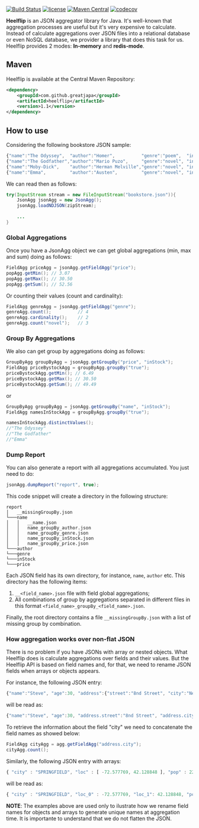 [![Build Status](https://travis-ci.org/greatjapa/heelflip.svg?branch=master)](https://travis-ci.org/greatjapa/heelflip)
[![license](https://img.shields.io/github/license/mashape/apistatus.svg?maxAge=2592000)](https://github.com/greatjapa/heelflip/blob/master/LICENCE)
[![Maven Central](https://maven-badges.herokuapp.com/maven-central/com.github.greatjapa/heelflip/badge.svg)](https://maven-badges.herokuapp.com/maven-central/com.github.greatjapa/heelflip)
[![codecov](https://codecov.io/gh/greatjapa/heelflip/branch/master/graph/badge.svg)](https://codecov.io/gh/greatjapa/heelflip)

**Heelflip** is an JSON aggregator library for Java. It's well-known that aggregation processes are useful but it's very expensive to calculate. Instead of calculate aggregations over JSON files into a relational database or even NoSQL database, we provider a library that does this task for us. Heelflip provides 2 modes: **In-memory** and **redis-mode**.

## Maven
Heelflip is available at the Central Maven Repository:

```xml
<dependency>
    <groupId>com.github.greatjapa</groupId>
    <artifactId>heelflip</artifactId>
    <version>1.1</version>
</dependency>
```

## How to use
Considering the following bookstore JSON sample:
```javascript
{"name":"The Odyssey",  "author":"Homer",          "genre":"poem",  "inStock":true, "price":12.50}
{"name":"The Godfather","author":"Mario Puzo",     "genre":"novel", "inStock":true, "price":6.49 }
{"name":"Moby-Dick",    "author":"Herman Melville","genre":"novel", "inStock":false,"price":3.07 }
{"name":"Emma",         "author":"Austen",         "genre":"novel", "inStock":true, "price":30.50}
```
We can read then as follows:
```java
try(InputStream stream = new FileInputStream("bookstore.json")){
    JsonAgg jsonAgg = new JsonAgg();
    jsonAgg.loadNDJSON(zipStream);
    
    ...
}
```
### Global Aggregations

Once you have a JsonAgg object we can get global aggregations (min, max and sum) doing as follows:
```java
FieldAgg priceAgg = jsonAgg.getFieldAgg("price");
popAgg.getMin(); // 3.07
popAgg.getMax(); // 30.50
popAgg.getSum(); // 52.56
```
Or counting their values (count and cardinality):
```java
FieldAgg genreAgg = jsonAgg.getFieldAgg("genre");
genreAgg.count();          // 4
genreAgg.cardinality();    // 2
genreAgg.count("novel");   // 3
```
### Group By Aggregations

We also can get group by aggregations doing as follows:
```java
GroupByAgg groupByAgg = jsonAgg.getGroupBy("price", "inStock");
FieldAgg priceBystockAgg = groupByAgg.groupBy("true");
priceBystockAgg.getMin(); // 6.49
priceBystockAgg.getMax(); // 30.50
priceBystockAgg.getSum(); // 49.49
```
or
```java
GroupByAgg groupByAgg = jsonAgg.getGroupBy("name", "inStock");
FieldAgg namesInStockAgg = groupByAgg.groupBy("true");

namesInStockAgg.distinctValues(); 
//"The Odyssey"
//"The Godfather"
//"Emma"
```
### Dump Report
You can also generate a report with all aggregations accumulated. You just need to do:
```java
jsonAgg.dumpReport("report", true);
```
This code snippet will create a directory in the following structure:
```
report
│   __missingGroupBy.json
└───name
│   │   __name.json
│   │   name_groupBy_author.json
│   │   name_groupBy_genre.json
│   │   name_groupBy_inStock.json
│   │   name_groupBy_price.json
└───author
└───genre
└───inStock
└───price
```
Each JSON field has its own directory, for instance, `name`, `author` etc. This directory has the following items:
1. `__<field_name>.json` file with field global aggregations;
2. All combinations of group by aggregations separated in different files in this format `<field_name>_groupBy_<field_name>.json`.

Finally, the root directory contains a file `__missingGroupBy.json` with a list of missing group by combination.

### How aggregation works over non-flat JSON
There is no problem if you have JSONs with array or nested objects. What Heelflip does is calculate aggregations over fields and their values. But the Heelflip API is based on field names and, for that, we need to rename JSON fields when arrays or objects appears.

For instance, the following JSON entry:
```javascript
{"name":"Steve", "age":30, "address":{"street":"8nd Street", "city":"New York"}}
```
will be read as:
```javascript
{"name":"Steve", "age":30, "address.street":"8nd Street", "address.city":"New York"}}
```
To retrieve the information about the field "city" we need to concatenate the field names as showed below:
```java
FieldAgg cityAgg = agg.getFieldAgg("address.city");
cityAgg.count();
```

Similarly, the following JSON entry with arrays:
```javascript
{ "city" : "SPRINGFIELD", "loc" : [ -72.577769, 42.128848 ], "pop" : 22115}
```
will be read as:
```javascript
{ "city" : "SPRINGFIELD", "loc_0" : -72.577769, "loc_1": 42.128848, "pop" : 22115}
```

**NOTE**: The examples above are used only to ilustrate how we rename field names for objects and arrays to generate unique names at aggregation time. It is importante to understand that we do not flatten the JSON.
